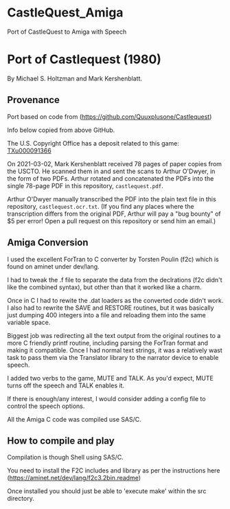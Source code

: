# CastleQuest_Amiga
Port of CastleQuest to Amiga with Speech

# Port of Castlequest (1980)

By Michael S. Holtzman and Mark Kershenblatt.


## Provenance

Port based on code from (https://github.com/Quuxplusone/Castlequest)

Info below copied from above GitHub.

The U.S. Copyright Office has a deposit related to this game:
[TXu000091366](https://cocatalog.loc.gov/cgi-bin/Pwebrecon.cgi?Search_Arg=TXu000091366&Search_Code=REGS&CNT=10&HIST=1)

On 2021-03-02, Mark Kershenblatt received 78 pages of paper copies
from the USCTO. He scanned them in and sent the scans to Arthur O'Dwyer,
in the form of two PDFs. Arthur rotated and concatenated the PDFs
into the single 78-page PDF in this repository, `castlequest.pdf`.

Arthur O'Dwyer manually transcribed the PDF into the plain text
file in this repository, `castlequest.ocr.txt`. (If you find any
places where the transcription differs from the original PDF,
Arthur will pay a "bug bounty" of $5 per error! Open a pull request
on this repository or send him an email.)

## Amiga Conversion

I used the excellent ForTran to C converter by Torsten Poulin (f2c) which is found on aminet under dev/lang.

I had to tweak the .f file to separate the data from the declrations (f2c didn't like the combined syntax), but other than that it worked like a charm.

Once in C I had to rewite the .dat loaders as the converted code didn't work.  I also had to rewrite the SAVE and RESTORE routines, but it was basically just dumping 400 integers into a file and reloading them into the same variable space.

Biggest job was redirecting all the text output from the original routines to a more C friendly printf routine, including parsing the ForTran format and making it compatible.  Once I had normal text strings, it was a relatively wast task to pass them via the Translator library to the narrator device to enable speech.

I added two verbs to the game, MUTE and TALK.  As you'd expect, MUTE turns off the speech and TALK enables it.

If there is enough/any interest, I would consider adding a config file to control the speech options.

All the Amiga C code was compiled use SAS/C.

## How to compile and play
Compilation is though Shell using SAS/C.

You need to install the F2C includes and library as per the instructions here (https://aminet.net/dev/lang/f2c3.2bin.readme)

Once installed you should just be able to 'execute make' within the src directory.


